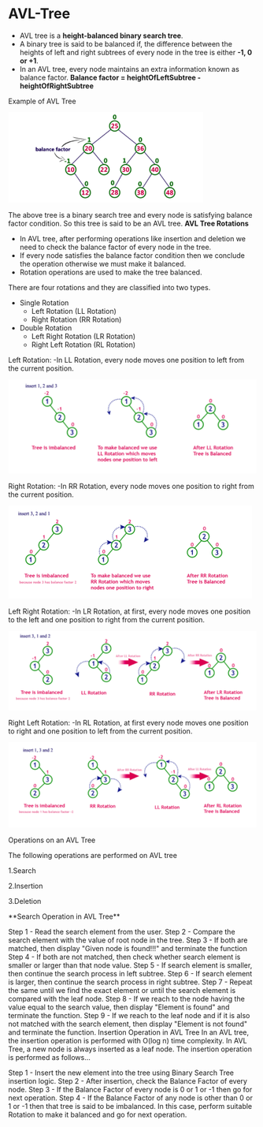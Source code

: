 # AVL-Tree

- AVL tree is a **height-balanced binary search tree**.
- A binary tree is said to be balanced if, the difference between the heights of left and right subtrees of every node in the tree is either **-1, 0 or +1**. 
- In an AVL tree, every node maintains an extra information known as balance factor. 
              **Balance factor = heightOfLeftSubtree - heightOfRightSubtree**
               
Example of AVL Tree

![AVL Tree](https://github.com/Rajeswari-0209/AVL-Tree/blob/main/AVL-Tree.png)

The above tree is a binary search tree and every node is satisfying balance factor condition. So this tree is said to be an AVL tree.
**AVL Tree Rotations**
- In AVL tree, after performing operations like insertion and deletion we need to check the balance factor of every node in the tree.
- If every node satisfies the balance factor condition then we conclude the operation otherwise we must make it balanced. 
- Rotation operations are used to make the tree balanced.
<p>There are four rotations and they are classified into two types.</p>

* Single Rotation
  * Left Rotation (LL Rotation)
  * Right Rotation (RR Rotation)
* Double Rotation
  * Left Right Rotation (LR Rotation)
  * Right Left Rotation (RL Rotation)
<p>
Left Rotation:
  -In LL Rotation, every node moves one position to left from the current position. 
  </p>
  
  ![AVL Tree](https://github.com/Rajeswari-0209/AVL-Tree/blob/main/LL-Rotation.png)
 
  <p>
Right Rotation:
 -In RR Rotation, every node moves one position to right from the current position.
</p>

 ![AVL Tree](https://github.com/Rajeswari-0209/AVL-Tree/blob/main/RR-Rotation.png)
 
 <p>
Left Right Rotation:
 -In LR Rotation, at first, every node moves one position to the left and one position to right from the current position.
</p>

![AVL Tree](https://github.com/Rajeswari-0209/AVL-Tree/blob/main/LR-Rotation.png)

 <p>
Right Left Rotation:
 -In RL Rotation, at first every node moves one position to right and one position to left from the current position. 
</p>

![AVL Tree](https://github.com/Rajeswari-0209/AVL-Tree/blob/main/RL-Rotation.png)

<p> Operations on an AVL Tree </p>

<p>The following operations are performed on AVL tree 
</p>
  <p>1.Search</p>
   <p>2.Insertion</p>
   <p>3.Deletion</p>
<p>**Search Operation in AVL Tree**</P
-In an AVL tree, the search operation is performed with O(log n) time complexity. 
-The search operation in the AVL tree is similar to the search operation in a Binary search tree. 
We use the following steps to search an element in AVL tree...

Step 1 - Read the search element from the user.
Step 2 - Compare the search element with the value of root node in the tree.
Step 3 - If both are matched, then display "Given node is found!!!" and terminate the function
Step 4 - If both are not matched, then check whether search element is smaller or larger than that node value.
Step 5 - If search element is smaller, then continue the search process in left subtree.
Step 6 - If search element is larger, then continue the search process in right subtree.
Step 7 - Repeat the same until we find the exact element or until the search element is compared with the leaf node.
Step 8 - If we reach to the node having the value equal to the search value, then display "Element is found" and terminate the function.
Step 9 - If we reach to the leaf node and if it is also not matched with the search element, then display "Element is not found" and terminate the function.
Insertion Operation in AVL Tree
In an AVL tree, the insertion operation is performed with O(log n) time complexity. In AVL Tree, a new node is always inserted as a leaf node. The insertion operation is performed as follows...

Step 1 - Insert the new element into the tree using Binary Search Tree insertion logic.
Step 2 - After insertion, check the Balance Factor of every node.
Step 3 - If the Balance Factor of every node is 0 or 1 or -1 then go for next operation.
Step 4 - If the Balance Factor of any node is other than 0 or 1 or -1 then that tree is said to be imbalanced. In this case, perform suitable Rotation to make it balanced and go for next operation.
              

